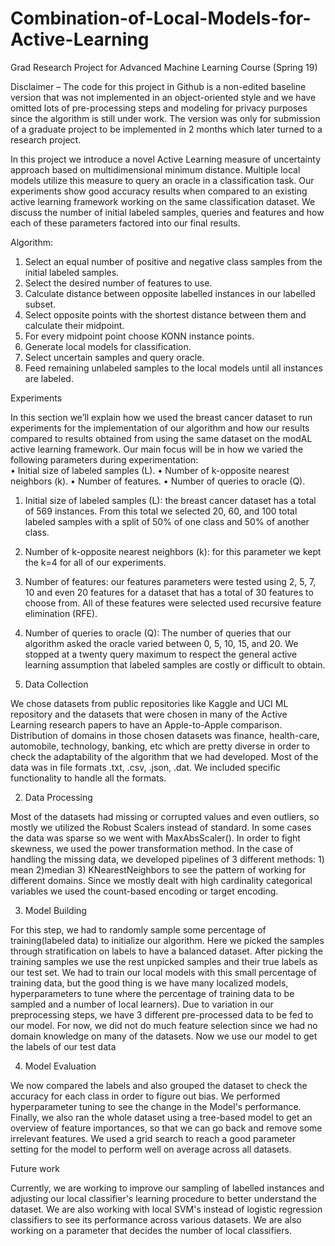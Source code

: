 # Combination-of-Local-Models-for-Active-Learning
Grad Research Project for Advanced Machine Learning Course (Spring 19)

Disclaimer – The code for this project in Github is a non-edited baseline version that was not implemented in an object-oriented style and we have omitted lots of pre-processing steps and modeling for privacy purposes since the algorithm is still under work. The version was only for submission of a graduate project to be implemented in 2 months which later turned to a research project. 

In this project we introduce a novel Active Learning measure of uncertainty approach based on multidimensional minimum distance. Multiple local models utilize this measure to query an oracle in a classification task. Our experiments show good accuracy results when compared to an existing active learning framework working on the same classification dataset. We discuss the number of initial labeled samples, queries and features and how each of these parameters factored into our final results.

Algorithm:

1. Select an equal number of positive and negative class samples from the initial labeled samples.
2. Select the desired number of features to use.
3. Calculate distance between opposite labelled instances in our labelled subset.
4. Select opposite points with the shortest distance between them and calculate their midpoint.
5. For every midpoint point choose KONN instance points.
6. Generate local models for classification.
7. Select uncertain samples and query oracle.
8. Feed remaining unlabeled samples to the local models until all instances are labeled.

Experiments    
 
In this section we’ll explain how we used the breast cancer dataset to run experiments for the implementation of our algorithm and how our results compared to results obtained from using the same dataset on the modAL active learning framework. Our main focus will be in how we varied the following parameters during experimentation:  
• Initial size of labeled samples (L). 
• Number of k-opposite nearest neighbors (k). 
• Number of features. 
• Number of queries to oracle (Q). 
 
1. Initial size of labeled samples (L): the breast cancer dataset has a total of 569 instances. From this total we selected 20, 60, and 100 total labeled samples with a split of 50% of one class and 50% of another class. 
 
2. Number of k-opposite nearest neighbors (k): for this parameter we kept the k=4 for all of our experiments. 
 
3. Number of features: our features parameters were tested using 2, 5, 7, 10 and even 20 features for a dataset that has a total of 30 features to choose from. All of these features were selected used recursive feature elimination (RFE). 
 
4. Number of queries to oracle (Q): The number of queries that our algorithm asked the oracle varied between 0, 5, 10, 15, and 20. We stopped at a twenty query maximum to respect the general active learning assumption that labeled samples are costly or difficult to obtain.


1. Data Collection 

We chose datasets from public repositories like Kaggle and  UCI ML repository and the datasets that were chosen in many of the Active Learning research papers to have an Apple-to-Apple comparison. Distribution of domains in those chosen datasets was finance, health-care, automobile, technology, banking, etc which are pretty diverse in order to check the adaptability of the algorithm that we had developed. Most of the data was in file formats .txt, .csv, .json, .dat. We included specific functionality to handle all the formats. 

2. Data Processing

 Most of the datasets had missing or corrupted values and even outliers, so mostly we utilized the Robust Scalers instead of standard. In some cases the data was sparse so we went with MaxAbsScaler(). In order to fight skewness, we used the power transformation method. In the case of handling the missing data, we developed pipelines of 3 different methods: 1) mean 2)median 3) KNearestNeighbors to see the pattern of working for different domains. Since we mostly dealt with high cardinality categorical variables we used the count-based encoding or target encoding. 

3. Model Building

For this step, we had to randomly sample some percentage of training(labeled data) to initialize our algorithm. Here we picked the samples through stratification on labels to have a balanced dataset. After picking the training samples we use the rest unpicked samples and their true labels as our test set.
We had to train our local models with this small percentage of training data, but the good thing is we have many localized models, hyperparameters to tune where the percentage of training data to be sampled and a number of local learners). Due to variation in our preprocessing steps, we have 3 different pre-processed data to be fed to our model. For now, we did not do much feature selection since we had no domain knowledge on many of the datasets. Now we use our model to get the labels of our test data

4. Model Evaluation

We now compared the labels and also grouped the dataset to check the accuracy for each class in order to figure out bias. We performed hyperparameter tuning to see the change in the Model's performance. Finally, we also ran the whole dataset using a tree-based model to get an overview of feature importances, so that we can go back and remove some irrelevant features. We used a grid search to reach a good parameter setting for the model to perform well on average across all datasets.

Future work

Currently, we are working to improve our sampling of labelled instances and adjusting our local classifier's learning procedure to better understand the dataset. We are also working with local SVM's instead of logistic regression classifiers to see its performance across various datasets. We are also working on a parameter that decides the number of local classifiers.

